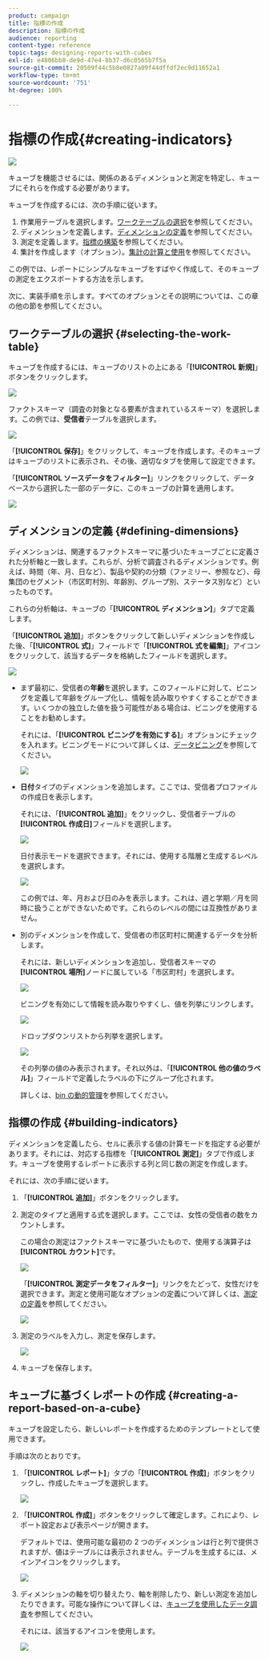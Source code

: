 ```yaml
---
product: campaign
title: 指標の作成
description: 指標の作成
audience: reporting
content-type: reference
topic-tags: designing-reports-with-cubes
exl-id: e4806bb8-de9d-47e4-8b37-d6c0565b7f5a
source-git-commit: 20509f44c5b8e0827a09f44dffdf2ec9d11652a1
workflow-type: tm+mt
source-wordcount: '751'
ht-degree: 100%

---
```


# 指標の作成{#creating-indicators}

![](../../assets/common.svg)

キューブを機能させるには、関係のあるディメンションと測定を特定し、キューブにそれらを作成する必要があります。

キューブを作成するには、次の手順に従います。

1. 作業用テーブルを選択します。[ワークテーブルの選択](#selecting-the-work-table)を参照してください。
1. ディメンションを定義します。[ディメンションの定義](#defining-dimensions)を参照してください。
1. 測定を定義します。[指標の構築](#building-indicators)を参照してください。
1. 集計を作成します（オプション）。[集計の計算と使用](../../reporting/using/concepts-and-methodology.md#calculating-and-using-aggregates)を参照してください。

この例では、レポートにシンプルなキューブをすばやく作成して、そのキューブの測定をエクスポートする方法を示します。

次に、実装手順を示します。すべてのオプションとその説明については、この章の他の節を参照してください。

## ワークテーブルの選択 {#selecting-the-work-table}

キューブを作成するには、キューブのリストの上にある「**[!UICONTROL 新規]**」ボタンをクリックします。

![](assets/s_advuser_cube_create.png)

ファクトスキーマ（調査の対象となる要素が含まれているスキーマ）を選択します。この例では、**受信者**&#x200B;テーブルを選択します。

![](assets/s_advuser_cube_wz_02.png)

「**[!UICONTROL 保存]**」をクリックして、キューブを作成します。そのキューブはキューブのリストに表示され、その後、適切なタブを使用して設定できます。

「**[!UICONTROL ソースデータをフィルター]**」リンクをクリックして、データベースから選択した一部のデータに、このキューブの計算を適用します。

![](assets/s_advuser_cube_wz_03.png)

## ディメンションの定義 {#defining-dimensions}

ディメンションは、関連するファクトスキーマに基づいたキューブごとに定義された分析軸と一致します。これらが、分析で調査されるディメンションです。例えば、時間（年、月、日など）、製品や契約の分類（ファミリー、参照など）、母集団のセグメント（市区町村別、年齢別、グループ別、ステータス別など）といったものです。

これらの分析軸は、キューブの「**[!UICONTROL ディメンション]**」タブで定義します。

「**[!UICONTROL 追加]**」ボタンをクリックして新しいディメンションを作成した後、「**[!UICONTROL 式]**」フィールドで「**[!UICONTROL 式を編集]**」アイコンをクリックして、該当するデータを格納したフィールドを選択します。

![](assets/s_advuser_cube_wz_04.png)

* まず最初に、受信者の&#x200B;**年齢**&#x200B;を選択します。このフィールドに対して、ビニングを定義して年齢をグループ化し、情報を読み取りやすくすることができます。いくつかの独立した値を扱う可能性がある場合は、ビニングを使用することをお勧めします。

   それには、「**[!UICONTROL ビニングを有効にする]**」オプションにチェックを入れます。ビニングモードについて詳しくは、[データビニング](../../reporting/using/concepts-and-methodology.md#data-binning)を参照してください。

   ![](assets/s_advuser_cube_wz_05.png)

* **日付**&#x200B;タイプのディメンションを追加します。ここでは、受信者プロファイルの作成日を表示します。

   それには、「**[!UICONTROL 追加]**」をクリックし、受信者テーブルの&#x200B;**[!UICONTROL 作成日]**&#x200B;フィールドを選択します。

   ![](assets/s_advuser_cube_wz_06.png)

   日付表示モードを選択できます。それには、使用する階層と生成するレベルを選択します。

   ![](assets/s_advuser_cube_wz_07.png)

   この例では、年、月および日のみを表示します。これは、週と学期／月を同時に扱うことができないためです。これらのレベルの間には互換性がありません。

* 別のディメンションを作成して、受信者の市区町村に関連するデータを分析します。

   それには、新しいディメンションを追加し、受信者スキーマの&#x200B;**[!UICONTROL 場所]**&#x200B;ノードに属している「市区町村」を選択します。

   ![](assets/s_advuser_cube_wz_08.png)

   ビニングを有効にして情報を読み取りやすくし、値を列挙にリンクします。

   ![](assets/s_advuser_cube_wz_09.png)

   ドロップダウンリストから列挙を選択します。

   ![](assets/s_advuser_cube_wz_10.png)

   その列挙の値のみ表示されます。それ以外は、「**[!UICONTROL 他の値のラベル]**」フィールドで定義したラベルの下にグループ化されます。

   詳しくは、[bin の動的管理](../../reporting/using/concepts-and-methodology.md#dynamically-managing-bins)を参照してください。

## 指標の作成 {#building-indicators}

ディメンションを定義したら、セルに表示する値の計算モードを指定する必要があります。それには、対応する指標を「**[!UICONTROL 測定]**」タブで作成します。キューブを使用するレポートに表示する列と同じ数の測定を作成します。

それには、次の手順に従います。

1. 「**[!UICONTROL 追加]**」ボタンをクリックします。
1. 測定のタイプと適用する式を選択します。ここでは、女性の受信者の数をカウントします。

   この場合の測定はファクトスキーマに基づいたもので、使用する演算子は&#x200B;**[!UICONTROL カウント]**&#x200B;です。

   ![](assets/s_advuser_cube_wz_11.png)

   「**[!UICONTROL 測定データをフィルター]**」リンクをたどって、女性だけを選択できます。測定と使用可能なオプションの定義について詳しくは、[測定の定義](../../reporting/using/concepts-and-methodology.md#defining-measures)を参照してください。

   ![](assets/s_advuser_cube_wz_12.png)

1. 測定のラベルを入力し、測定を保存します。

   ![](assets/s_advuser_cube_wz_13.png)

1. キューブを保存します。

## キューブに基づくレポートの作成 {#creating-a-report-based-on-a-cube}

キューブを設定したら、新しいレポートを作成するためのテンプレートとして使用できます。

手順は次のとおりです。

1. 「**[!UICONTROL レポート]**」タブの「**[!UICONTROL 作成]**」ボタンをクリックし、作成したキューブを選択します。

   ![](assets/s_advuser_cube_wz_14.png)

1. 「**[!UICONTROL 作成]**」ボタンをクリックして確定します。これにより、レポート設定および表示ページが開きます。

   デフォルトでは、使用可能な最初の 2 つのディメンションは行と列で提供されますが、値はテーブルには表示されません。テーブルを生成するには、メインアイコンをクリックします。

   ![](assets/s_advuser_cube_wz_15.png)

1. ディメンションの軸を切り替えたり、軸を削除したり、新しい測定を追加したりできます。可能な操作について詳しくは、[キューブを使用したデータ調査](../../reporting/using/using-cubes-to-explore-data.md)を参照してください。

   それには、該当するアイコンを使用します。

   ![](assets/s_advuser_cube_wz_16.png)
